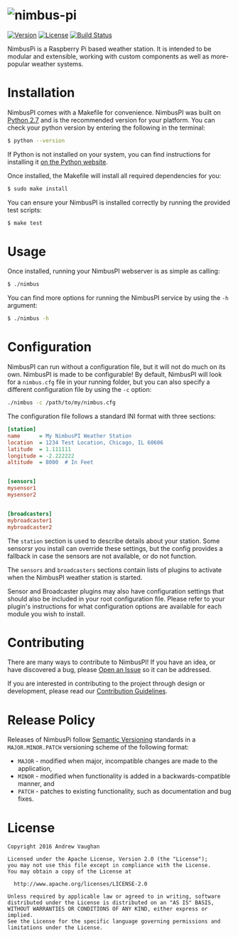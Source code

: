 # ![nimbus-pi](https://s3.amazonaws.com/f.cl.ly/items/2j0K2G381G333B1K2B3v/banner.png?v=de6bc299)

[![Version][version-image]][version-url]
[![License][license-image]][license-url]
[![Build Status][build-image]][build-url]


NimbusPi is a Raspberry Pi based weather station.  It is intended to be modular and extensible, working with custom
components as well as more-popular weather systems.


# Installation

NimbusPI comes with a Makefile for convenience.  NimbusPI was built on [Python 2.7](https://www.python.org/downloads/)
and is the recommended version for your platform.  You can check your python version by entering the following in the
terminal:

```bash
$ python --version
```

If Python is not installed on your system, you can find instructions for installing it
[on the Python website](https://wiki.python.org/moin/BeginnersGuide/Download).

Once installed, the Makefile will install all required dependencies for you:

```bash
$ sudo make install
```

You can ensure your NimbusPI is installed correctly by running the provided test scripts:

```bash
$ make test
```


# Usage

Once installed, running your NimbusPI webserver is as simple as calling:

```bash
$ ./nimbus
```

You can find more options for running the NimbusPI service by using the `-h` argument:

```bash
$ ./nimbus -h
```


# Configuration

NimbusPI can run without a configuration file, but it will not do much on its own.  NimbusPI is made to be
configurable!  By default, NimbusPI will look for a `nimbus.cfg` file in your running folder, but you can also specify
a different configuration file by using the `-c` option:

```bash
./nimbus -c /path/to/my/nimbus.cfg
```

The configuration file follows a standard INI format with three sections:

```ini
[station]
name      = My NimbusPI Weather Station
location  = 1234 Test Location, Chicago, IL 60606
latitude  = 1.111111
longitude = -2.222222
altitude  = 8000  # In Feet


[sensors]
mysensor1
mysensor2


[broadcasters]
mybroadcaster1
mybroadcaster2
```

The `station` section is used to describe details about your station.  Some sensorsr you install can override these
settings, but the config provides a fallback in case the sensors are not available, or do not function.

The `sensors` and `broadcasters` sections contain lists of plugins to activate when the NimbusPI weather station is
started.

Sensor and Broadcaster plugins may also have configuration settings that should also be included in your root
configuration file.  Please refer to your plugin's instructions for what configuration options are available for each
module you wish to install.


# Contributing

There are many ways to contribute to NimbusPI!  If you have an idea, or have discovered a bug, please
[Open an Issue](https://github.com/nimbus-pi/nimbus-pi/issues) so it can be addressed.

If you are interested in contributing to the project through design or development, please read our
[Contribution Guidelines](https://github.com/nimbus-pi/nimbus-pi/blob/master/CONTRIBUTING.md).


# Release Policy

Releases of NimbusPi follow [Semantic Versioning](http://semver.org/) standards in a `MAJOR.MINOR.PATCH` versioning
scheme of the following format:

* `MAJOR` - modified when major, incompatible changes are made to the application,
* `MINOR` - modified when functionality is added in a backwards-compatible manner, and
* `PATCH` - patches to existing functionality, such as documentation and bug fixes.


# License

```
Copyright 2016 Andrew Vaughan

Licensed under the Apache License, Version 2.0 (the "License");
you may not use this file except in compliance with the License.
You may obtain a copy of the License at

  http://www.apache.org/licenses/LICENSE-2.0

Unless required by applicable law or agreed to in writing, software
distributed under the License is distributed on an "AS IS" BASIS,
WITHOUT WARRANTIES OR CONDITIONS OF ANY KIND, either express or implied.
See the License for the specific language governing permissions and
limitations under the License.
```



[version-image]: http://img.shields.io/badge/release-0.0.0-blue.svg?style=flat
[version-url]:   https://github.com/nimbus-pi/nimbus-pi/releases
[license-image]: http://img.shields.io/badge/license-Apache_2.0-blue.svg?style=flat
[license-url]:   https://github.com/nimbus-pi/nimbus-pi/blob/master/LICENSE
[build-image]:   https://travis-ci.org/nimbus-pi/nimbus-pi.svg?branch=master
[build-url]:     https://travis-ci.org/nimbus-pi/nimbus-pi
